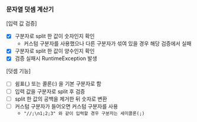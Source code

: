 ### 문자열 덧셈 계산기
[입력 값 검증]
* [x] 구분자로 split 한 값이 숫자인지 확인
  * 커스텀 구분자를 사용했으나 다른 구분자가 섞여 있을 경우 해당 검증에서 실패
* [x] 구분자로 split 한 값이 양수인지 확인
* [x] 검증 실패시 RuntimeException 발생

[덧셈 기능]
* [ ] 쉼표(,) 또는 콜론(:) 을 기본 구분자로 함
* [ ] 입력 값을 구분자로 split 후 검증
* [ ] split 한 값의 공백을 제거한 뒤 숫자로 변환
* [ ] 커스텀 구분자가 들어오면 커스텀 구분자를 사용
  * `"//;\n1;2;3" 와 같이 입력할 경우 구분자는 세미콜론(;)`
